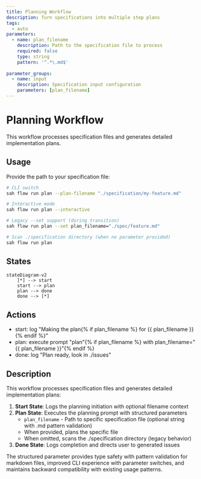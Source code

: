 ```yaml
---
title: Planning Workflow
description: Turn specifications into multiple step plans
tags:
  - auto
parameters:
  - name: plan_filename
    description: Path to the specification file to process
    required: false
    type: string
    pattern: '^.*\.md$'
    
parameter_groups:
  - name: input
    description: Specification input configuration
    parameters: [plan_filename]
---
```


# Planning Workflow

This workflow processes specification files and generates detailed implementation plans.

## Usage

Provide the path to your specification file:

```bash
# CLI switch
sah flow run plan --plan-filename "./specification/my-feature.md"

# Interactive mode
sah flow run plan --interactive

# Legacy --set support (during transition)
sah flow run plan --set plan_filename="./spec/feature.md"

# Scan ./specification directory (when no parameter provided)
sah flow run plan
```

## States

```mermaid
stateDiagram-v2
    [*] --> start
    start --> plan
    plan --> done
    done --> [*]
```

## Actions

- start: log "Making the plan{% if plan_filename %} for {{ plan_filename }}{% endif %}"
- plan: execute prompt "plan"{% if plan_filename %} with plan_filename="{{ plan_filename }}"{% endif %}
- done: log "Plan ready, look in ./issues"

## Description

This workflow processes specification files and generates detailed implementation plans:

1. **Start State**: Logs the planning initiation with optional filename context
2. **Plan State**: Executes the planning prompt with structured parameters
   - `plan_filename` - Path to specific specification file (optional string with .md pattern validation)
   - When provided, plans the specific file
   - When omitted, scans the ./specification directory (legacy behavior)
3. **Done State**: Logs completion and directs user to generated issues

The structured parameter provides type safety with pattern validation for markdown files, improved CLI experience with parameter switches, and maintains backward compatibility with existing usage patterns.

